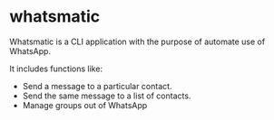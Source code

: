 # whatsmatic
Whatsmatic is a CLI application with the purpose of automate use of WhatsApp. 

It includes functions like:
- Send a message to a particular contact.
- Send the same message to a list of contacts.
- Manage groups out of WhatsApp

